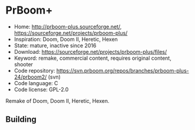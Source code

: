 # PrBoom+

- Home: http://prboom-plus.sourceforge.net/, https://sourceforge.net/projects/prboom-plus/
- Inspiration: Doom, Doom II, Heretic, Hexen
- State: mature, inactive since 2016
- Download: https://sourceforge.net/projects/prboom-plus/files/
- Keyword: remake, commercial content, requires original content, shooter
- Code repository: https://svn.prboom.org/repos/branches/prboom-plus-24/prboom2/ (svn)
- Code language: C
- Code license: GPL-2.0

Remake of Doom, Doom II, Heretic, Hexen.

## Building
